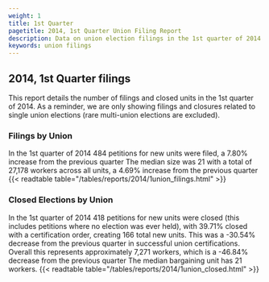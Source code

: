 ```yaml
---
weight: 1
title: 1st Quarter
pagetitle: 2014, 1st Quarter Union Filing Report
description: Data on union election filings in the 1st quarter of 2014
keywords: union filings
---
```


## 2014, 1st Quarter filings

This report details the number of filings and closed units in the 1st quarter of 2014. As a reminder, we are only showing filings and closures related to single union elections (rare multi-union elections are excluded).

### Filings by Union
In the 1st quarter of 2014 484 petitions for new units were filed, a 7.80% increase from the previous quarter The median size was 21 with a total of 27,178 workers across all units, a 4.69% increase from the previous quarter
{{< readtable table="/tables/reports/2014/1union_filings.html" >}}

### Closed Elections by Union
In the 1st quarter of 2014 418 petitions for new units were closed (this includes petitions where no election was ever held), with 39.71% closed with a certification order, creating 166 total new units. This was a -30.54% decrease from the previous quarter in successful union certifications. Overall this represents approximately 7,271 workers, which is a -46.84% decrease from the previous quarter The median bargaining unit has 21 workers.
{{< readtable table="/tables/reports/2014/1union_closed.html" >}}
